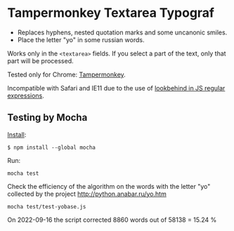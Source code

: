 # Tampermonkey Textarea Typograf

+ Replaces hyphens, nested quotation marks and some uncanonic smiles.
+ Place the letter "yo" in some russian words.

Works only in the `<textarea>` fields.
If you select a part of the text, only that part will be processed.

Tested only for Chrome: [Tampermonkey](https://chrome.google.com/webstore/detail/tampermonkey/dhdgffkkebhmkfjojejmpbldmpobfkfo?hl=en).

Incompatible with Safari and IE11 due to the use of [lookbehind in JS regular expressions](https://caniuse.com/js-regexp-lookbehind).


## Testing by Mocha

[Install](https://mochajs.org/#installation):
```
$ npm install --global mocha
```

Run:
```
mocha test
```

Check the efficiency of the algorithm on the words with the letter "yo" collected by the project http://python.anabar.ru/yo.htm
```
mocha test/test-yobase.js
```

On 2022-09-16 the script corrected 8860 words out of 58138 = 15.24 %